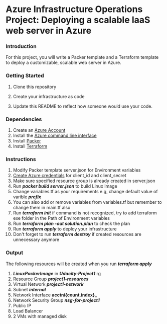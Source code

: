 # Azure Infrastructure Operations Project: Deploying a scalable IaaS web server in Azure

### Introduction

For this project, you will write a Packer template and a Terraform template to deploy a customizable, scalable web server in Azure.

### Getting Started

1. Clone this repository

2. Create your infrastructure as code

3. Update this README to reflect how someone would use your code.

### Dependencies

1. Create an [Azure Account](https://portal.azure.com)
2. Install the [Azure command line interface](https://docs.microsoft.com/en-us/cli/azure/install-azure-cli?view=azure-cli-latest)
3. Install [Packer](https://www.packer.io/downloads)
4. Install [Terraform](https://www.terraform.io/downloads.html)

### Instructions

1. Modify Packer template server.json for Environment variables
2. [Create Azure credentials](https://docs.microsoft.com/en-us/azure/virtual-machines/linux/build-image-with-packer) for client_id and client_secret
3. Make sure specified resource group is already created in server.json
4. Run **_packer build server.json_** to build Linux Image
5. Change variables.tf as your requirements e.g, change default value of varible **_prefix_**
6. You can also add or remove variables from variables.tf but remember to change them in main.tf also
7. Run **_terraform init_** if command is not recognized, try to add terraform exe folder in the Path of Environment variables
8. Run **_terraform plan -out solution.plan_** to check the plan
9. Run **_terraform apply_** to deploy your infrastructure
10. Don't forget to run **_terraform destroy_** if created resources are unnecessary anymore

### Output

The following resources will be created when you run **_terraform apply_**

1. **_LinuxPackerImage_** in **_Udacity-Project1_** rg
2. Resource Group **_project1-resources_**
3. Virtual Network **_project1-network_**
4. Subnet **_internal_**
5. Network Interface **acctni{count.index}\_**
6. Network Security Group **_nsg-for-project1_**
7. Public IP
8. Load Balancer
9. 2 VMs with managed disk
